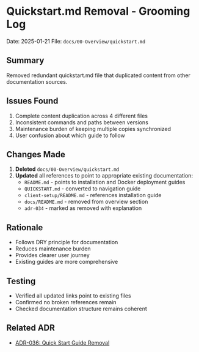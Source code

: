 # Quickstart.md Removal - Grooming Log

Date: 2025-01-21
File: `docs/00-Overview/quickstart.md`

## Summary

Removed redundant quickstart.md file that duplicated content from other documentation sources.

## Issues Found

1. Complete content duplication across 4 different files
2. Inconsistent commands and paths between versions
3. Maintenance burden of keeping multiple copies synchronized
4. User confusion about which guide to follow

## Changes Made

1. **Deleted** `docs/00-Overview/quickstart.md`
2. **Updated** all references to point to appropriate existing documentation:
   - `README.md` - points to installation and Docker deployment guides
   - `QUICKSTART.md` - converted to navigation guide
   - `client-setup/README.md` - references installation guide
   - `docs/README.md` - removed from overview section
   - `adr-034` - marked as removed with explanation

## Rationale

- Follows DRY principle for documentation
- Reduces maintenance burden
- Provides clearer user journey
- Existing guides are more comprehensive

## Testing

- Verified all updated links point to existing files
- Confirmed no broken references remain
- Checked documentation structure remains coherent

## Related ADR

- [ADR-036: Quick Start Guide Removal](../ADRs/adr-036-quickstart-removal.md)
